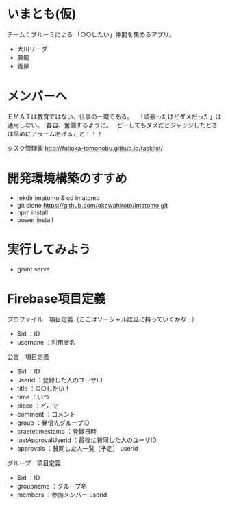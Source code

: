 # いまとも(仮)

チーム：ブルー３による 「○○したい」仲間を集めるアプリ。

* 大川リーダ
* 藤岡
* 青屋

# メンバーへ

ＥＭＡＴは教育ではない、仕事の一環である。　
「頑張ったけどダメだった」は通用しない。　各自、奮闘するように。　
どーしてもダメだとジャッジしたときは早めにアラームあげること！！！

タスク管理表
http://fujioka-tomonobu.github.io/tasklist/

# 開発環境構築のすすめ

* mkdir imatomo & cd imatomo  
* git clone https://github.com/okawahiroto/imatomo.git  
* npm install
* bower install

# 実行してみよう

* grunt serve

# Firebase項目定義


プロファイル　項目定義（ここはソーシャル認証に持っていくかな...）
* $id         ：ID
* usernane    ：利用者名


公言　項目定義
* $id         ：ID
* userid      ：登録した人のユーザID
* title       ：○○したい！
* time        ：いつ
* place       ：どこで
* comment     ：コメント
* group       ：発信先グループID
* craetetimestamp ：登録日時
* lastApprovalUserid  ：最後に賛同した人のユーザID
* approvals   ：賛同した人一覧（予定）
     userid

グループ　項目定義
* $id         ：ID
* groupname   ：グループ名
* members     ：参加メンバー
     userid